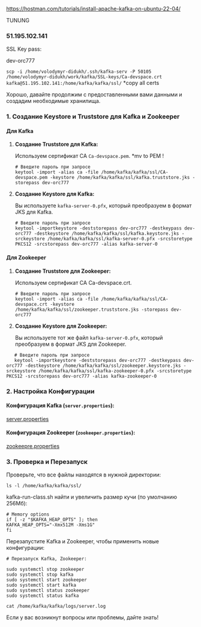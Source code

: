 https://hostman.com/tutorials/install-apache-kafka-on-ubuntu-22-04/




TUNUNG
### 51.195.102.141 

 SSL Key pass:

dev-orc777 

``
 scp -i /home/volodymyr-didukh/.ssh/kafka-serv -P 50105 /home/volodymyr-didukh/work/kafka/SSL-keys/Ca-devspace.crt kafka@51.195.102.141:/home/kafka/kafka/ssl/
``
*copy all certs


Хорошо, давайте продолжим с предоставленными вами данными и создадим необходимые хранилища.

### **1. Создание Keystore и Truststore для Kafka и Zookeeper**

#### **Для Kafka**


1. **Создание Truststore для Kafka:**

   Используем сертификат CA `Ca-devspace.pem`. *mv to PEM ! 

   ```
   # Введите пароль при запросе
   keytool -import -alias ca -file /home/kafka/kafka/ssl/CA-devspace.pem -keystore /home/kafka/kafka/ssl/kafka.truststore.jks -storepass dev-orc777
   ```

2. **Создание Keystore для Kafka:**

   Вы используете `kafka-server-0.pfx`, который преобразуем в формат JKS для Kafka.

   ```
   # Введите пароль при запросе
   keytool -importkeystore -deststorepass dev-orc777 -destkeypass dev-orc777 -destkeystore /home/kafka/kafka/ssl/kafka.keystore.jks -srckeystore /home/kafka/kafka/ssl/kafka-server-0.pfx -srcstoretype PKCS12 -srcstorepass dev-orc777 -alias kafka-server-0
   ```

#### **Для Zookeeper**



1. **Создание Truststore для Zookeeper:**

   Используем сертификат CA Ca-devspace.crt.


   ```
   # Введите пароль при запросе
   keytool -import -alias ca -file /home/kafka/kafka/ssl/CA-devspace.crt -keystore /home/kafka/kafka/ssl/zookeeper.truststore.jks -storepass dev-orc777
   ```

2. **Создание Keystore для Zookeeper:**

   Вы используете тот же файл `kafka-server-0.pfx`, который преобразуем в формат JKS для Zookeeper.

```
   # Введите пароль при запросе
   keytool -importkeystore -deststorepass dev-orc777 -destkeypass dev-orc777 -destkeystore /home/kafka/kafka/ssl/zookeeper.keystore.jks -srckeystore /home/kafka/kafka/ssl/kafka-zookeeper-0.pfx -srcstoretype PKCS12 -srcstorepass dev-orc777 -alias kafka-zookeeper-0
 ```

### **2. Настройка Конфигурации**

#### **Конфигурация Kafka (`server.properties`):**

[server.properties](server.properties)

#### **Конфигурация Zookeeper (`zookeeper.properties`):**

[zookeepre.properties](zookeepre.properties)

### **3. Проверка и Перезапуск**

Проверьте, что все файлы находятся в нужной директории:

```
ls -l /home/kafka/kafka/ssl/
```

kafka-run-class.sh найти и увеличить размер кучи (по умолчанию 256Мб):

```
# Memory options
if [ -z "$KAFKA_HEAP_OPTS" ]; then
KAFKA_HEAP_OPTS="-Xmx512M -Xms1G"
fi
```


Перезапустите Kafka и Zookeeper, чтобы применить новые конфигурации:

```
# Перезапуск Kafka, Zookeeper: 

sudo systemctl stop zookeeper
sudo systemctl stop kafka
sudo systemctl start zookeeper
sudo systemctl start kafka
sudo systemctl status zookeeper
sudo systemctl status kafka
```


```cat /home/kafka/kafka/logs/server.log```



Если у вас возникнут вопросы или проблемы, дайте знать!


